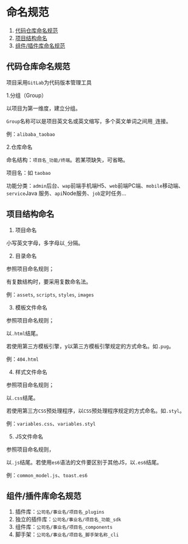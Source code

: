 # 命名规范

1. [代码仓库命名规范](##代码仓库命名规范)
1. [项目结构命名](##项目结构命名)
1. [组件/插件库命名规范](##组件/插件库命名规范)

## 代码仓库命名规范

项目采用`GitLab`为代码版本管理工具

1.分组（Group）

以项目为第一维度，建立分组。

`Group`名称可以是项目英文名或英文缩写，多个英文单词之间用`_`连接。

例：`alibaba_taobao`

2.仓库命名

命名结构：`项目名_功能/终端`。若某项缺失，可省略。

项目名：如 `taobao`

功能分类：`admin`后台、`wap`前端手机端H5、`web`前端PC端、`mobile`移动端、`service`Java 服务、`api`Node服务、`job`定时任务...

## 项目结构命名
1. 项目命名

小写英文字母，多字母以`_`分隔。

2. 目录命名

参照项目命名规则；

有复数结构时，要采用复数命名法。

例：`assets`, `scripts`, `styles`, `images`

3. 模板文件命名

参照项目命名规则；

以`.html`结尾。

若使用第三方模板引擎，y以第三方模板引擎规定的方式命名。如`.pug`。

例：`404.html`

4. 样式文件命名

参照项目命名规则；

以`.css`结尾。

若使用第三方`CSS`预处理程序，以`CSS`预处理程序规定的方式命名。如`.styl`。

例：`variables.css`、`variables.styl`

5. JS文件命名

参照项目命名规则，

以`.js`结尾。若使用`es6`语法的文件要区别于其他JS，以`.es6`结尾。

例：`common_model.js`、`toast.es6`

## 组件/插件库命名规范

1. 插件库：`公司名/事业名/项目名_plugins`
1. 独立的插件库：`公司名/事业名/项目名_功能_sdk`
1. 组件库：`公司名/事业名/项目名_components`
1. 脚手架：`公司名/事业名/项目名_脚手架名称_cli`